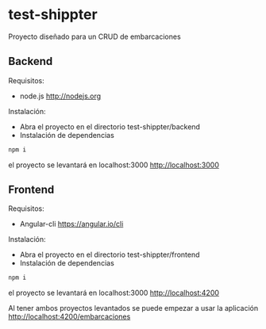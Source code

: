 # test-shippter

Proyecto diseñado para un CRUD de embarcaciones

## Backend

Requisitos:
- node.js  <http://nodejs.org>

Instalación:

- Abra el proyecto en el directorio test-shippter/backend
- Instalación de dependencias

```sh
npm i
```
el proyecto se levantará en localhost:3000 <http://localhost:3000>

## Frontend

Requisitos:
- Angular-cli <https://angular.io/cli>

Instalación:

- Abra el proyecto en el directorio test-shippter/frontend
- Instalación de dependencias

```sh
npm i
```
el proyecto se levantará en localhost:3000 <http://localhost:4200>

Al tener ambos proyectos levantados se puede empezar a usar la aplicación <http://localhost:4200/embarcaciones>